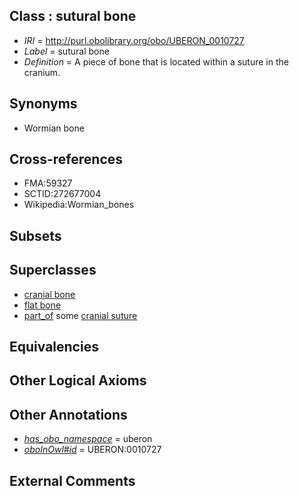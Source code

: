 
## Class : sutural bone

 * *IRI* = http://purl.obolibrary.org/obo/UBERON_0010727
 * *Label* = sutural bone
 * *Definition* = A piece of bone that is located within a suture in the cranium.

## Synonyms

 * Wormian bone

## Cross-references

 * FMA:59327
 * SCTID:272677004
 * Wikipedia:Wormian_bones

## Subsets


## Superclasses

 * [cranial bone](../../UBERON/66/UBERON_0004766.md)
 * [flat bone](../../UBERON/28/UBERON_0010428.md)
 * [part_of](../../BFO/50/BFO_0000050.md) some [cranial suture](../../UBERON/85/UBERON_0003685.md)

## Equivalencies


## Other Logical Axioms


## Other Annotations

 * *[has_obo_namespace](../../ce/oboInOwl#hasOBONamespace.md)* = uberon
 * *[oboInOwl#id](../../id/oboInOwl#id.md)* = UBERON:0010727

## External Comments

